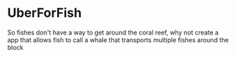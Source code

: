 # UberForFish  
So fishes don't have a way to get around the coral reef, why not create a app that allows fish to call a whale that transports multiple fishes around the block
